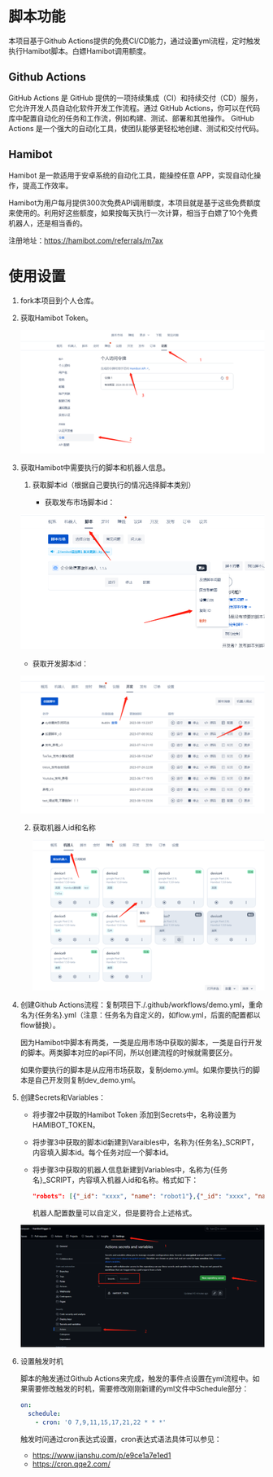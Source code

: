 # 脚本功能

本项目基于Github Actions提供的免费CI/CD能力，通过设置yml流程，定时触发执行Hamibot脚本。白嫖Hamibot调用额度。

## Github Actions

 GitHub Actions 是 GitHub 提供的一项持续集成（CI）和持续交付（CD）服务，它允许开发人员自动化软件开发工作流程。通过 GitHub Actions，你可以在代码库中配置自动化的任务和工作流，例如构建、测试、部署和其他操作。  GitHub Actions 是一个强大的自动化工具，使团队能够更轻松地创建、测试和交付代码。

## Hamibot

Hamibot 是一款适用于安卓系统的自动化工具，能操控任意 APP，实现自动化操作，提高工作效率。 

Hamibot为用户每月提供300次免费API调用额度，本项目就是基于这些免费额度来使用的。利用好这些额度，如果按每天执行一次计算，相当于白嫖了10个免费机器人，还是相当香的。

注册地址：https://hamibot.com/referrals/m7ax

# 使用设置

1. fork本项目到个人仓库。

2. 获取Hamibot Token。

   ![](images\hamibot_settings.png)

3. 获取Hamibot中需要执行的脚本和机器人信息。

    1. 获取脚本id（根据自己要执行的情况选择脚本类别）
      
       * 获取发布市场脚本id：
        
       
      ![](images\script1.png)
       
      * 获取开发脚本id：
         
      
      ![](images\script2.png)
      
    2. 获取机器人id和名称
      
       ![](images\robot.png)

4. 创建Github Actions流程：复制项目下./.github/workflows/demo.yml，重命名为{任务名}.yml（注意：任务名为自定义的，如flow.yml，后面的配置都以flow替换）。

    因为Hamibot中脚本有两类，一类是应用市场中获取的脚本，一类是自行开发的脚本。两类脚本对应的api不同，所以创建流程的时候就需要区分。

    如果你要执行的脚本是从应用市场获取，复制demo.yml。如果你要执行的脚本是自己开发则复制dev_demo.yml。

5. 创建Secrets和Variables：

   * 将步骤2中获取的Hamibot Token 添加到Secrets中，名称设置为HAMIBOT_TOKEN。

   * 将步骤3中获取的脚本id新建到Varaibles中，名称为{任务名}_SCRIPT，内容填入脚本id。每个任务对应一个脚本id。

   * 将步骤3中获取的机器人信息新建到Variables中，名称为{任务名}_SCRIPT，内容填入机器人id和名称。格式如下：
     
     ```json
     "robots": [{"_id": "xxxx", "name": "robot1"},{"_id": "xxxx", "name": "robot2"}]
     ```
     
     机器人配置数量可以自定义，但是要符合上述格式。

   ![](images\github_settings.png)

6. 设置触发时机

    脚本的触发通过Github Actions来完成，触发的事件点设置在yml流程中。如果需要修改触发的时机，需要修改刚刚新建的yml文件中Schedule部分：

    ```yml
    on:
      schedule:
        - cron: '0 7,9,11,15,17,21,22 * * *'  
    ```

    触发时间通过cron表达式设置，cron表达式语法具体可以参见：

    * https://www.jianshu.com/p/e9ce1a7e1ed1
    * https://cron.qqe2.com/